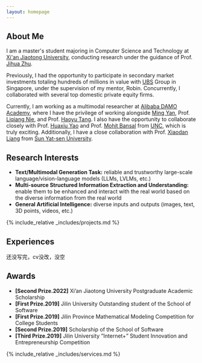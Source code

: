 ```yaml
---
layout: homepage
---
```


## About Me

I am a master's student majoring in Computer Science and Technology at <a href="https://www.xjtu.edu.cn/" target="_blank">Xi'an Jiaotong University</a>, conducting research under the guidance of Prof. <a href="https://scholar.google.com.hk/citations?hl=zh-CN&user=JcN97sQAAAAJ" target="_blank">Jihua Zhu</a>.

Previously, I had the opportunity to participate in secondary market investments totaling hundreds of millions in value with <a href="https://www.ubs.com/us/en.html" target="_blank">UBS</a> Group in Singapore, under the supervision of my mentor, Robin. Concurrently, I collaborated with several top domestic private equity firms.

Currently, I am working as a multimodal researcher at <a href="https://damo.alibaba.com/?lang=zh" target="_blank">Alibaba DAMO Academy</a>, where I have the privilege of working alongside <a href="https://scholar.google.com.hk/citations?hl=zh-CN&user=uIUfGxYAAAAJ" target="_blank">Ming Yan</a>, Prof. <a href="https://scholar.google.com.hk/citations?user=yywVMhUAAAAJ&hl=zh-CN&oi=ao" target="_blank">Liqiang Nie</a>, and Prof. <a href="https://scholar.google.com.hk/citations?hl=zh-CN&user=pA9PNhsAAAAJ" target="_blank">Haoyu Tang</a>. I also have the opportunity to collaborate closely with Prof. <a href="https://scholar.google.com.hk/citations?user=A20BZnQAAAAJ&hl=zh-CN&oi=ao" target="_blank">Huaxiu Yao</a> and Prof. <a href="https://scholar.google.com.hk/citations?user=DN8QtscAAAAJ&hl=zh-CN&oi=ao" target="_blank">Mohit Bansal</a> from <a href="https://www.unc.edu/"  target="_blank">UNC</a>, which is truly exciting. Additionally, I have a close collaboration with Prof. <a href="https://scholar.google.com.hk/citations?user=voxznZAAAAAJ&hl=zh-CN&oi=ao"  target="_blank">Xiaodan Liang</a> from <a href="https://www.sysu.edu.cn/"  target="_blank">Sun Yat-sen University</a>.


## Research Interests
- **Text/Multimodal Generation Task:** reliable and trustworthy large-scale language/vision-language models (LLMs, LVLMs, etc.)
- **Multi-source Structured Information Extraction and Understanding:**  enable them to be enhanced and interact with the real world based on the diverse information from the real world
- **General Artificial Intelligence:** diverse inputs and outputs (images, text, 3D points, videos, etc.)


<!-- {% include_relative _includes/publications.md %} -->

{% include_relative _includes/projects.md %}








## Experiences

<!-- - **[Feb. 2020]** Our paper about incremental learning is accepted to CVPR 2020.
- **[Feb. 2020]** We will host the ACM Multimedia Asia 2020 conference in Singapore!
- **[Sept. 2019]** Our paper about few-shot learning is accepted to NeurIPS 2019. -->
<!-- - **[Feb. 2023]** <a href="https://www.sciencedirect.com/science/article/pii/S089990072200346X" target="_blank">*Low muscle mass is associated with a higher risk of all–cause and cardiovascular disease–specific mortality in cancer survivors*</a> has been accepted by **Nutrition**. 
- **[Aug. 2021]** <a href="https://www.jmcp.org/doi/full/10.18553/jmcp.2021.27.10.1482" target="_blank">*Validation of EHR medication fill data obtained through electronic linkage with pharmacies*</a> has been accepted by the **Journal of Managed Care & Specialty Pharmacy**.
- **[Jan. 2021]** <a href="https://onlinelibrary.wiley.com/doi/abs/10.1111/jocd.13486" target="_blank">*Quantitative evaluation of rejuvenation treatment of nasolabial fold wrinkles by regression model and 3D photography*</a> has been accepted by the **Journal of Cosmetic Dermatology**. -->
还没写完，cv没改，没空

## Awards
- **[Second Prize.2022]** Xi’an Jiaotong University Postgraduate Academic Scholarship
- **[First Prize.2019]** Jilin University Outstanding student of the School of Software
- **[First Prize.2019]** Jilin Province Mathematical Modeling Competition for College Students
- **[Second Prize.2019]** Scholarship of the School of Software
- **[Third Prize.2019]** Jilin University ”Internet+” Student Innovation and Entrepreneurship Competition



{% include_relative _includes/services.md %}

<script type="text/javascript" id="clustrmaps" src="//clustrmaps.com/map_v2.js?d=YNvCKtA5GfPs5H6zx8P-g78lz50AlrmzY1SJtdhwIt4&cl=ffffff&w=200px"></script>

